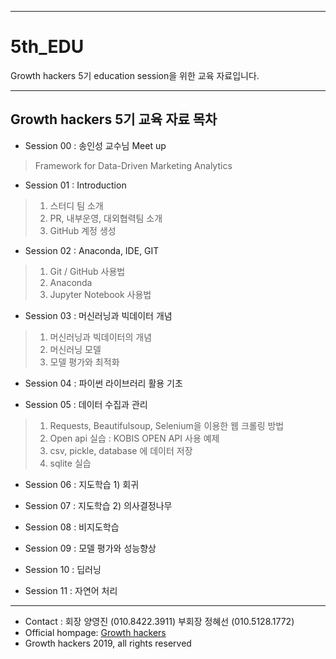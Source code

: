 *****
# 5th_EDU 

Growth hackers 5기 education session을 위한 교육 자료입니다.

*****

## Growth hackers 5기 교육 자료 목차

* Session 00 : 송인성 교수님 Meet up
 > Framework for Data-Driven Marketing Analytics
 
* Session 01 : Introduction
 > 1. 스터디 팀 소개
 > 2. PR, 내부운영, 대외협력팀 소개
 > 3. GitHub 계정 생성
 
* Session 02 : Anaconda, IDE, GIT
 > 1. Git / GitHub 사용법
 > 2. Anaconda
 > 3. Jupyter Notebook 사용법
 >
* Session 03 : 머신러닝과 빅데이터 개념 
 > 1. 머신러닝과 빅데이터의 개념
 > 2. 머신러닝 모델
 > 3. 모델 평가와 최적화
 
* Session 04 : 파이썬 라이브러리 활용 기초
 >
* Session 05 : 데이터 수집과 관리
 > 1. Requests, Beautifulsoup, Selenium을 이용한 웹 크롤링 방법
 > 2. Open api 실습 : KOBIS OPEN API 사용 예제
 > 3. csv, pickle, database 에 데이터 저장 
 > 4. sqlite 실습
 
* Session 06 : 지도학습 1) 회귀 
 >
* Session 07 : 지도학습 2) 의사결정나무 
 >
* Session 08 : 비지도학습 
 >
* Session 09 : 모델 평가와 성능향상
 > 
* Session 10 : 딥러닝
 > 
* Session 11 : 자연어 처리
 >
 
 ******
 * Contact : 회장 양영진 (010.8422.3911) 부회장 정혜선 (010.5128.1772)
 * Official hompage: [Growth hackers](https://ghmkt.kr/INTRO)
 * Growth hackers 2019, all rights reserved
